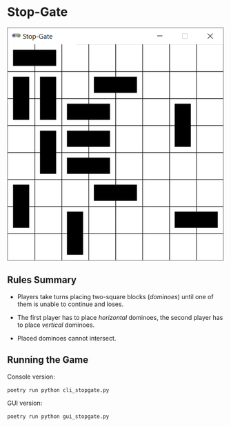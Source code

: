 # Stop-Gate

![stop-gate](screenshot.png)

## Rules Summary

- Players take turns placing two-square blocks (_dominoes_) until one of them is unable to continue and loses.

- The first player has to place _horizontal_ dominoes, the second player has to place _vertical_ dominoes.

- Placed dominoes cannot intersect.


## Running the Game

Console version:

```shell
poetry run python cli_stopgate.py
```

GUI version:

```shell
poetry run python gui_stopgate.py
```

